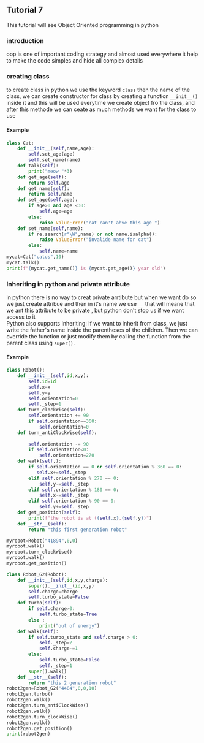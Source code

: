 ## Tutorial 7
This tutorial will see Object Oriented programming in python 
### introduction
oop is one of important coding strategy and almost used everywhere it help to make the code simples and hide all complex details
### creating class
to create class in python we use the keyword `class` then the name of the class, we can create constructor for class by creating a function ``__init__()`` inside it and this will be used everytime we create object fro the class, and after this methode we can ceate as much methods we want for the class to use 
#### Example
```Python
class Cat:
    def __init__(self,name,age):
        self.set_age(age)
        self.set_name(name)
    def talk(self):
        print("meow "*3)
    def get_age(self):
        return self.age
    def get_name(self):
        return self.name
    def set_age(self,age):
        if age>0 and age <30:
            self.age=age
        else:
            raise ValueError("cat can't ahve this age ")
    def set_name(self,name):
        if re.search(r"\W",name) or not name.isalpha():
            raise ValueError("invalide name for cat")
        else:
            self.name=name
mycat=Cat("catos",10)
mycat.talk()
print(f"{mycat.get_name()} is {mycat.get_age()} year old")
```
### Inheriting in python and private attribute
in python there is no way to creat private arrtibute but when we want do so we just create attribue and then in it's name we use `__` that will meane that we ant this attribute to be private , but python don't stop us if we want access to it  
Python also supports Inheriting: If we want to inherit from class, we just write the father's name inside the parentheses of the children. Then we can override the function or just modify them by calling the function from the parent class using `super()`.
#### Example
```Python
class Robot():
    def __init__(self,id,x,y):
        self.id=id
        self.x=x
        self.y=y
        self.orientation=0
        self._step=1
    def turn_clockWise(self):
        self.orientation += 90
        if self.orientation==360:
            self.orientation=0
    def turn_antiClockWise(self):
        
        self.orientation -= 90
        if self.orientation<0:
            self.orientation=270
    def walk(self,):
        if self.orientation == 0 or self.orientation % 360 == 0:
           self.x+=self._step
        elif self.orientation % 270 == 0:
            self.y-=self._step
        elif self.orientation % 180 == 0:
            self.x-=self._step
        elif self.orientation % 90 == 0:
            self.y+=self._step
    def get_position(self):
        print(f"the robot is at ({self.x},{self.y})")
    def __str__(self):
        return "this first generation robot"

myrobot=Robot("41894",0,0)
myrobot.walk()
myrobot.turn_clockWise()    
myrobot.walk()
myrobot.get_position()

class Robot_G2(Robot):
    def __init__(self,id,x,y,charge):
        super().__init__(id,x,y)
        self.charge=charge
        self.turbo_state=False
    def turbo(self):
        if self.charge>0:
            self.turbo_state=True
        else :
            print("out of energy")
    def walk(self):
        if self.turbo_state and self.charge > 0:
            self._step=2
            self.charge-=1
        else:
            self.turbo_state=False
            self._step=1
        super().walk()
    def __str__(self):
        return "this 2 generation robot"
robot2gen=Robot_G2("4484",0,0,10)
robot2gen.turbo()
robot2gen.walk()
robot2gen.turn_antiClockWise()
robot2gen.walk()
robot2gen.turn_clockWise()
robot2gen.walk()
robot2gen.get_position()
print(robot2gen)
```
